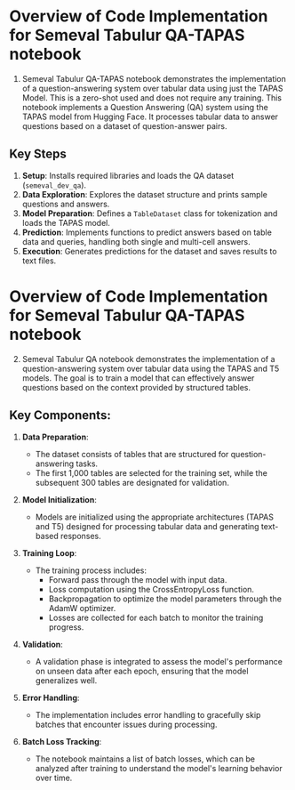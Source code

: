 # Overview of Code Implementation for Semeval Tabulur QA-TAPAS notebook
1. Semeval Tabulur QA-TAPAS notebook demonstrates the implementation of a question-answering system over tabular data using just the TAPAS Model. This is a zero-shot used and does not require any training.
This notebook implements a Question Answering (QA) system using the TAPAS model from Hugging Face. It processes tabular data to answer questions based on a dataset of question-answer pairs.

## Key Steps

1. **Setup**: Installs required libraries and loads the QA dataset (`semeval_dev_qa`).
2. **Data Exploration**: Explores the dataset structure and prints sample questions and answers.
3. **Model Preparation**: Defines a `TableDataset` class for tokenization and loads the TAPAS model.
4. **Prediction**: Implements functions to predict answers based on table data and queries, handling both single and multi-cell answers.
5. **Execution**: Generates predictions for the dataset and saves results to text files.

# Overview of Code Implementation for Semeval Tabulur QA-TAPAS notebook
2. Semeval Tabulur QA notebook demonstrates the implementation of a question-answering system over tabular data using the TAPAS and T5 models. The goal is to train a model that can effectively answer questions based on the context provided by structured tables.

## Key Components:

1. **Data Preparation**:
   - The dataset consists of tables that are structured for question-answering tasks.
   - The first 1,000 tables are selected for the training set, while the subsequent 300 tables are designated for validation.

2. **Model Initialization**:
   - Models are initialized using the appropriate architectures (TAPAS and T5) designed for processing tabular data and generating text-based responses.

3. **Training Loop**:
   - The training process includes:
     - Forward pass through the model with input data.
     - Loss computation using the CrossEntropyLoss function.
     - Backpropagation to optimize the model parameters through the AdamW optimizer.
     - Losses are collected for each batch to monitor the training progress.

4. **Validation**:
   - A validation phase is integrated to assess the model's performance on unseen data after each epoch, ensuring that the model generalizes well.

5. **Error Handling**:
   - The implementation includes error handling to gracefully skip batches that encounter issues during processing.

6. **Batch Loss Tracking**:
   - The notebook maintains a list of batch losses, which can be analyzed after training to understand the model's learning behavior over time.
